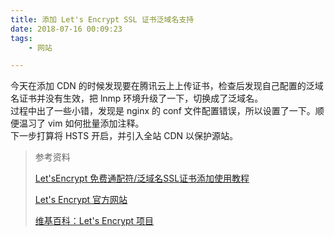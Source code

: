 ```yaml
---
title: 添加 Let's Encrypt SSL 证书泛域名支持
date: 2018-07-16 00:09:23
tags:
    - 网站

---  
```

今天在添加 CDN 的时候发现要在腾讯云上上传证书，检查后发现自己配置的泛域名证书并没有生效，把 lnmp 环境升级了一下，切换成了泛域名。  
过程中出了一些小错，发现是 nginx 的 conf 文件配置错误，所以设置了一下。顺便温习了 vim 如何批量添加注释。  
下一步打算将 HSTS 开启，并引入全站 CDN 以保护源站。  
>参考资料
>
>[Let'sEncrypt 免费通配符/泛域名SSL证书添加使用教程](https://lnmp.org/faq/letsencrypt-wildcard-ssl.html)
>
>[Let's Encrypt 官方网站](https://letsencrypt.org/)
>
>[维基百科：Let's Encrypt 项目](https://zh.wikipedia.org/wiki/Let%27s_Encrypt)